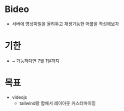 # Bideo
- 서버에 영상파일을 올려두고 재생가능한 어플을 작성해보자

# 기한
- ~ 가능하다면 7월 1일까지

# 목표
- videojs
  - tailwind랑 합해서 레이아웃 커스터마이징
  